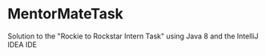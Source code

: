 # MentorMateTask
Solution to the "Rockie to Rockstar Intern Task" using Java 8 and the IntelliJ IDEA IDE
